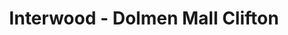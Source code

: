 ---
title: "Interwood - Dolmen Mall Clifton"
url: /karachi/interwood-dolmen-mall-clifton/
shop: interior decoration
---